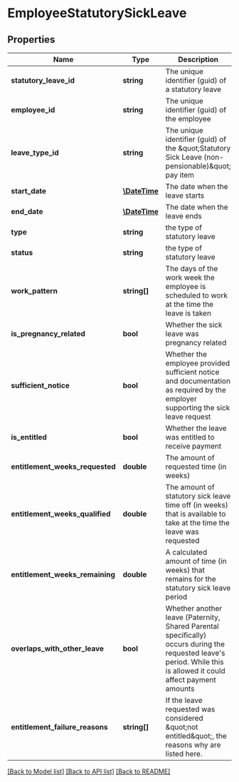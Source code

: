 # EmployeeStatutorySickLeave

## Properties
Name | Type | Description | Notes
------------ | ------------- | ------------- | -------------
**statutory_leave_id** | **string** | The unique identifier (guid) of a statutory leave | [optional] 
**employee_id** | **string** | The unique identifier (guid) of the employee | 
**leave_type_id** | **string** | The unique identifier (guid) of the \&quot;Statutory Sick Leave (non-pensionable)\&quot; pay item | 
**start_date** | [**\DateTime**](\DateTime.md) | The date when the leave starts | 
**end_date** | [**\DateTime**](\DateTime.md) | The date when the leave ends | 
**type** | **string** | the type of statutory leave | [optional] 
**status** | **string** | the type of statutory leave | [optional] 
**work_pattern** | **string[]** | The days of the work week the employee is scheduled to work at the time the leave is taken | 
**is_pregnancy_related** | **bool** | Whether the sick leave was pregnancy related | 
**sufficient_notice** | **bool** | Whether the employee provided sufficient notice and documentation as required by the employer supporting the sick leave request | 
**is_entitled** | **bool** | Whether the leave was entitled to receive payment | [optional] 
**entitlement_weeks_requested** | **double** | The amount of requested time (in weeks) | [optional] 
**entitlement_weeks_qualified** | **double** | The amount of statutory sick leave time off (in weeks) that is available to take at the time the leave was requested | [optional] 
**entitlement_weeks_remaining** | **double** | A calculated amount of time (in weeks) that remains for the statutory sick leave period | [optional] 
**overlaps_with_other_leave** | **bool** | Whether another leave (Paternity, Shared Parental specifically) occurs during the requested leave&#39;s period. While this is allowed it could affect payment amounts | [optional] 
**entitlement_failure_reasons** | **string[]** | If the leave requested was considered \&quot;not entitled\&quot;, the reasons why are listed here. | [optional] 

[[Back to Model list]](../README.md#documentation-for-models) [[Back to API list]](../README.md#documentation-for-api-endpoints) [[Back to README]](../README.md)


